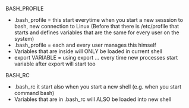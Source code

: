 BASH_PROFILE
- .bash_profile = this start everytime when you start a new sesssion to bash, new connection to Linux
    (Before that there is /etc/profile that starts and defines variables that are the same for every user on the system)
- .bash_profile = each and every user manages this himself
- Variables that are inside will ONLY be loaded in current shell
- export VARIABLE = using export ... every time new processes start variable after export will start too
  
BASH_RC
- .bash_rc it start also when you start a new shell (e.g. when you start command bash)
- Variables that are in .bash_rc will ALSO be loaded into new shell
